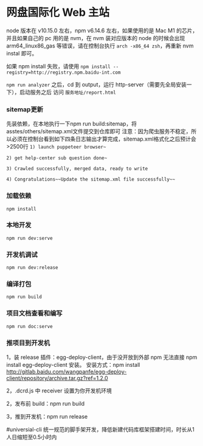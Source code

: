 # 网盘国际化 Web 主站

node 版本在 v10.15.0 左右，npm v6.14.6 左右，如果使用的是 Mac M1 的芯片，并且如果自己的 pc 用的是 nvm，在 nvm 装对应版本的 node 的时候会出现 arm64_linux86_gas 等错误，请在控制台执行 `arch -x86_64 zsh`，再重新 nvm instal 即可。

如果 npm install 失败，请使用 `npm install --registry=http://registry.npm.baidu-int.com`

`npm run analyzer` 之后，cd 到 output，运行 http-server（需要先全局安装一下），启动服务之后 访问 `服务地址/report.html`

### sitemap更新
先装依赖，在本地执行一下npm run build:sitemap，将asstes/others/sitemap.xml文件提交到仓库即可
注意：因为爬虫服务不稳定，所以必须在控制台看到如下四条日志输出才算完成，sitemap.xml格式化之后预计会 >2500行
`1) launch puppeteer browser~`

`2) get help-center sub question done~`

`3) Crawled successfully, merged data, ready to write`

`4) Congratulations~~Update the sitemap.xml file successfully~~`

### 加载依赖

```
npm install
```

### 本地开发

```
npm run dev:serve
```

### 开发机调试

```
npm run dev:release
```

### 编译打包

```
npm run build
```

### 项目文档查看和编写

```
npm run doc:serve
```

### 推项目到开发机

1，装 release 插件：egg-deploy-client，由于没开放到外部 npm 无法直接 npm install egg-deploy-client 安装。
安装方式：npm install http://gitlab.baidu.com/wangpanfe/egg-deploy-client/repository/archive.tar.gz?ref=1.2.0

2，.dcrd.js 中 receiver 设置为你开发机环境

2，发布前 build：npm run build

3，推到开发机：npm run release

#universial-cli
统一规范的脚手架开发，降低新建代码库框架搭建时间，时长从1人日缩短至0.5小时内